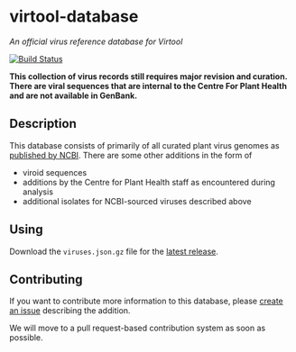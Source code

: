 # virtool-database

*An official virus reference database for Virtool*

[![Build Status](https://travis-ci.org/virtool/virtool-database.svg?branch=master)](https://travis-ci.org/virtool/virtool-database)

**This collection of virus records still requires major revision and curation. There are viral sequences that are
internal to the Centre For Plant Health and are not available in GenBank.**

## Description

This database consists of primarily of all curated plant virus genomes as
[published by NCBI](https://www.ncbi.nlm.nih.gov/genomes/GenomesGroup.cgi?taxid=10239). There are some other additions
in the form of

- viroid sequences
- additions by the Centre for Plant Health staff as encountered during analysis
- additional isolates for NCBI-sourced viruses described above 

## Using

Download the ``viruses.json.gz`` file for the
[latest release](https://github.com/virtool/virtool-database/releases/latest).

## Contributing

If you want to contribute more information to this database, please
[create an issue](https://github.com/virtool/virtool-database/issues/new) describing the addition.

We will move to a pull request-based contribution system as soon as possible.
